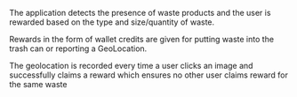 The application detects the presence of waste products and the user is rewarded based on the type and size/quantity of waste.

Rewards in the form of wallet credits are given for putting waste into the trash can or reporting a GeoLocation. 

The geolocation is recorded every time a user clicks an image and successfully claims a reward which ensures no other user claims reward for the same waste

